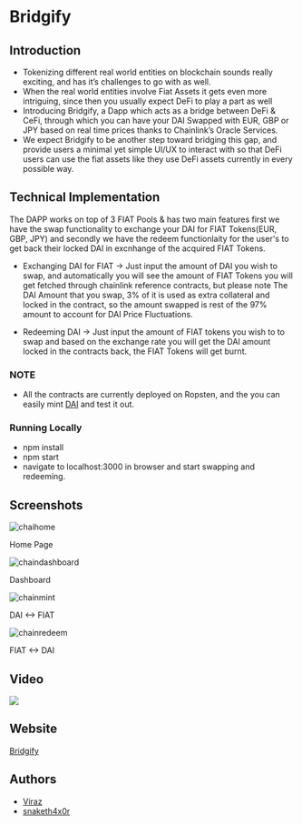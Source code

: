 # Bridgify

## Introduction

- Tokenizing different real world entities on blockchain sounds really exciting, and has it’s challenges to go with as well.
- When the real world entities involve Fiat Assets it gets even more intriguing, since then you usually expect DeFi to play a part as well
- Introducing Bridgify, a Dapp which acts as a bridge between DeFi & CeFi, through which you can have your DAI Swapped with EUR, GBP or JPY based on real time prices thanks to Chainlink’s Oracle Services.
- We expect Bridgify to be another step toward bridging this gap, and provide users a minimal yet simple UI/UX to interact with so that DeFi users can use the fiat assets like they use DeFi assets currently in every possible way.

## Technical Implementation
The DAPP works on top of 3 FIAT Pools & has two main features first we have the swap functionality to exchange your DAI for FIAT Tokens(EUR, GBP, JPY) and secondly we have the redeem functionlaity for the user's to get back their locked DAI in excnhange of the acquired FIAT Tokens.
- Exchanging DAI for FIAT -> Just input the amount of DAI you wish to swap, and automatically you will see the amount of FIAT Tokens you will get fetched through chainlink reference contracts, but please note The DAI Amount that you swap, 3% of it is used as extra collateral and locked in the contract, so the amount swapped is rest of the 97% amount to account for DAI Price Fluctuations.

- Redeeming DAI -> Just input the amount of FIAT tokens you wish to to swap and based on the exchange rate you will get the DAI amount locked in the contracts back, the FIAT Tokens will get burnt.

### NOTE
- All the contracts are currently deployed on Ropsten, and the you can easily mint [DAI](https://ropsten.etherscan.io/address/0xb1f3a2ebe13cc0420f7cedd558d357a08dde11ee) and test it out.

### Running Locally

- npm install
- npm start
- navigate to localhost:3000 in browser and start swapping and redeeming.

## Screenshots

![chaihome](https://user-images.githubusercontent.com/26670962/88565961-f389a000-d052-11ea-83d2-6a8172c63136.png)

Home Page

![chaindashboard](https://user-images.githubusercontent.com/26670962/88565975-f8e6ea80-d052-11ea-8239-45a7e1a24de2.png)

Dashboard

![chainmint](https://user-images.githubusercontent.com/26670962/88565984-fd130800-d052-11ea-9fc1-a248ed13d450.png)

DAI <-> FIAT

![chainredeem](https://user-images.githubusercontent.com/26670962/88565987-fedccb80-d052-11ea-9386-5dbdccf0bd4a.png)

FIAT <-> DAI


## Video
[![](http://img.youtube.com/vi/Z3Z4zIjbC1c/0.jpg)](http://www.youtube.com/watch?v=Z3Z4zIjbC1c "Bridgify")



## Website
[Bridgify](https://bridgifylink.herokuapp.com/)


## Authors
- [Viraz](https://twitter.com/Viraz04)
- [snaketh4x0r](https://twitter.com/snaketh4x0r?s=09)

